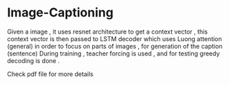 # Image-Captioning

Given a image , it uses resnet architecture to get a context vector , 
this context vector is then passed to LSTM decoder which uses Luong attention (general) in order to focus on parts of images , for generation of the caption (sentence)
During training , teacher forcing is used , and for testing greedy decoding is done . 

Check pdf file for more details
